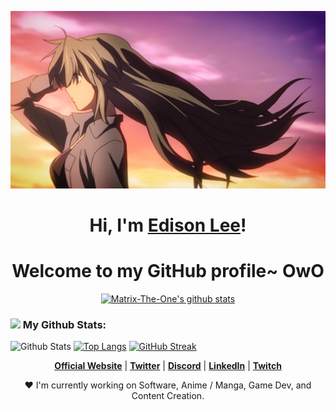 <p align="center">
  <a href="https://www.Matrix-The-One.com"><img src="坂上智代.jpg" alt="坂上智代"></a>
</p>

<h1 align="center">Hi, I'm <a href="https://www.Matrix-The-One.com">Edison Lee</a>!</h1>
<h1 align="center">Welcome to my GitHub profile~ OwO</h1>

<p align="center">
  <a href="https://github.com/Matrix-The-One"><img src="https://github-readme-stats.vercel.app/api?username=Matrix-The-One&hide_border=true&show_icons=true" alt="Matrix-The-One's github stats"></a>
</p>

### <img src='https://media1.giphy.com/media/du3J3cXyzhj75IOgvA/giphy.gif?cid=ecf05e47x2g034i9pzwtzzsd3xgg2w9nr94t4tflbbgo3008&rid=giphy.gif' width='25px'> My Github Stats:
![Github Stats](https://github-readme-stats.vercel.app/api?username=Matrix-The-One&bg_color=30,e96443,904e95&title_color=fff&text_color=fff)
[![Top Langs](https://github-readme-stats.vercel.app/api/top-langs/?username=Matrix-The-One&layout=compact&text_color=daf7dc&bg_color=151515&hide=css,html,php)](https://github.com/anuraghazra/github-readme-stats)
[![GitHub Streak](https://github-readme-streak-stats.herokuapp.com/?user=Matrix-The-One&theme=dark)](https://git.io/streak-stats)

<p align="center">
  <strong><a href="https://www.Matrix-The-One.com">Official Website</a></strong> |
  <strong><a href="https://twitter.com/Matrix-The-One">Twitter</a></strong> |
  <strong><a href="https://discord.gg/nYXzaUS">Discord</a></strong> |
  <strong><a href="https://www.linkedin.com/in/Matrix-The-One">LinkedIn</a></strong> |
  <strong><a href="https://www.twitch.tv/Matrix-The-One">Twitch</a></strong>
</p>

<p align="center">❤ I'm currently working on Software, Anime / Manga, Game Dev, and Content Creation.</p>

<!--
**Matrix-The-One/Matrix-The-One** is a ✨ _special_ ✨ repository because its `README.md` (this file) appears on your GitHub profile.

Here are some ideas to get you started:

- 🔭 I’m currently working on ...
- 🌱 I’m currently learning ...
- 👯 I’m looking to collaborate on ...
- 🤔 I’m looking for help with ...
- 💬 Ask me about ...
- 📫 How to reach me: ...
- 😄 Pronouns: ...
- ⚡ Fun fact: ...
-->
